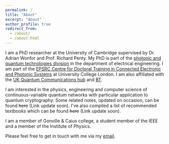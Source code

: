 ```yaml
---
permalink: /
title: "About"
excerpt: "About"
author_profile: true
redirect_from: 
  - /about/
  - /about.html
---
```


I am a PhD researcher at the University of Cambridge supervised by Dr. Adrian Wonfor and Prof. Richard Penty. My PhD is part of the [photonic and quantum technologies division](https://ee.eng.cam.ac.uk/index.php/photonic-and-quantum-technologies/) in the department of electrical engineering. I am part of the [EPSRC Centre for Doctoral Training in Connected Electronic and Photonic Systems](https://www.ceps-cdt.org/) at University College London. I am also affiliated with the [UK Quantum Communications hub](https://www.quantumcommshub.net/) and [BT](https://www.quantumcommshub.net/industry-government-media/collaboration-opportunities/case-studies/bt/).

I am interested in the physics, engineering and computer science of continuous-variable quantum networks with particular application to quantum cryptography. Some related notes, updated on occasion, can be found ~~here~~ (Link update soon). I've also compiled a list of recommended textbooks which can be found ~~here~~ (Link update soon).

I am a member of Gonville & Caius college, a student member of the IEEE and a member of the Institute of Physics.

Please feel free to get in touch with me via my [email](mailto:aa2301@cam.ac.uk).